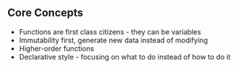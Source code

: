 ## Core Concepts
* Functions are first class citizens - they can be variables
* Immutability first, generate new data instead of modifying
* Higher-order functions
* Declarative style - focusing on what to do instead of how to do it